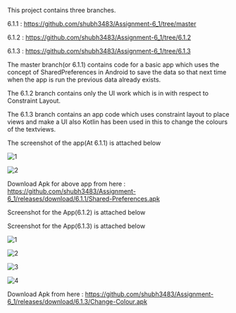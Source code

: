 This project contains three branches.

6.1.1 : https://github.com/shubh3483/Assignment-6_1/tree/master

6.1.2 : https://github.com/shubh3483/Assignment-6_1/tree/6.1.2

6.1.3 : https://github.com/shubh3483/Assignment-6_1/tree/6.1.3

The master branch(or 6.1.1) contains code for a basic app which uses the concept of SharedPreferences in Android to save the data so that next time when the app is run the previous data already exists.

The 6.1.2 branch contains only the UI work which is in with respect to Constraint Layout.

The 6.1.3 branch contains an app code which uses constraint layout to place views and make a UI also Kotlin has been used in this to change the colours of the textviews.

The screenshot of the app(At 6.1.1)  is attached below

![1](https://user-images.githubusercontent.com/65455693/117319670-29449a80-aea9-11eb-9416-7c92c1b48712.JPG)

![2](https://user-images.githubusercontent.com/65455693/117319680-2a75c780-aea9-11eb-9d30-76ff47b0b3fd.JPG)

Download Apk for above app from here : https://github.com/shubh3483/Assignment-6_1/releases/download/6.1.1/Shared-Preferences.apk

Screenshot for the App(6.1.2) is attached below

Screenshot for the App(6.1.3) is attached below

![1](https://user-images.githubusercontent.com/65455693/117445844-d9251100-af58-11eb-9584-2a58fe03e5d8.JPG)

![2](https://user-images.githubusercontent.com/65455693/117445849-da563e00-af58-11eb-91af-26238693d0c4.JPG)

![3](https://user-images.githubusercontent.com/65455693/117445870-e2ae7900-af58-11eb-8737-ab333bfc3ce1.JPG)

![4](https://user-images.githubusercontent.com/65455693/117445877-e6420000-af58-11eb-963f-38d20cccf1bc.JPG)

Download Apk from here : https://github.com/shubh3483/Assignment-6_1/releases/download/6.1.3/Change-Colour.apk
